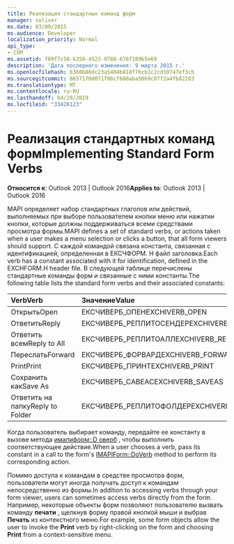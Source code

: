 ```yaml
---
title: Реализация стандартных команд форм
manager: soliver
ms.date: 03/09/2015
ms.audience: Developer
localization_priority: Normal
api_type:
- COM
ms.assetid: f89f7c58-6358-4523-9788-676f189b5e69
description: 'Дата последнего изменения: 9 марта 2015 г.'
ms.openlocfilehash: 6360b86dc23a5404b818f76cb1c2cd10747ef3cb
ms.sourcegitcommit: 8657170d071f9bcf680aba50b9c07f2a4fb82283
ms.translationtype: MT
ms.contentlocale: ru-RU
ms.lasthandoff: 04/28/2019
ms.locfileid: "33426123"
---
```

# <a name="implementing-standard-form-verbs"></a><span data-ttu-id="f9bed-103">Реализация стандартных команд форм</span><span class="sxs-lookup"><span data-stu-id="f9bed-103">Implementing Standard Form Verbs</span></span>

  
  
<span data-ttu-id="f9bed-104">**Относится к**: Outlook 2013 | Outlook 2016</span><span class="sxs-lookup"><span data-stu-id="f9bed-104">**Applies to**: Outlook 2013 | Outlook 2016</span></span> 
  
<span data-ttu-id="f9bed-105">MAPI определяет набор стандартных глаголов или действий, выполняемых при выборе пользователем кнопки меню или нажатии кнопки, которые должны поддерживаться всеми средствами просмотра формы.</span><span class="sxs-lookup"><span data-stu-id="f9bed-105">MAPI defines a set of standard verbs, or actions taken when a user makes a menu selection or clicks a button, that all form viewers should support.</span></span> <span data-ttu-id="f9bed-106">С каждой командой связана константа, связанная с идентификацией, определенная в ЕКСЧФОРМ. H файл заголовка.</span><span class="sxs-lookup"><span data-stu-id="f9bed-106">Each verb has a constant associated with it for identification, defined in the EXCHFORM.H header file.</span></span> <span data-ttu-id="f9bed-107">В следующей таблице перечислены стандартные команды форм и связанные с ними константы.</span><span class="sxs-lookup"><span data-stu-id="f9bed-107">The following table lists the standard form verbs and their associated constants:</span></span>
  
|<span data-ttu-id="f9bed-108">**Verb**</span><span class="sxs-lookup"><span data-stu-id="f9bed-108">**Verb**</span></span>|<span data-ttu-id="f9bed-109">**Значение**</span><span class="sxs-lookup"><span data-stu-id="f9bed-109">**Value**</span></span>|
|:-----|:-----|
|<span data-ttu-id="f9bed-110">Открыть</span><span class="sxs-lookup"><span data-stu-id="f9bed-110">Open</span></span>  <br/> |<span data-ttu-id="f9bed-111">ЕКСЧИВЕРБ_ОПЕН</span><span class="sxs-lookup"><span data-stu-id="f9bed-111">EXCHIVERB_OPEN</span></span>  <br/> |
|<span data-ttu-id="f9bed-112">Ответить</span><span class="sxs-lookup"><span data-stu-id="f9bed-112">Reply</span></span>  <br/> |<span data-ttu-id="f9bed-113">ЕКСЧИВЕРБ_РЕПЛИТОСЕНДЕР</span><span class="sxs-lookup"><span data-stu-id="f9bed-113">EXCHIVERB_REPLYTOSENDER</span></span>  <br/> |
|<span data-ttu-id="f9bed-114">Ответить всем</span><span class="sxs-lookup"><span data-stu-id="f9bed-114">Reply to All</span></span>  <br/> |<span data-ttu-id="f9bed-115">ЕКСЧИВЕРБ_РЕПЛИТОАЛЛ</span><span class="sxs-lookup"><span data-stu-id="f9bed-115">EXCHIVERB_REPLYTOALL</span></span>  <br/> |
|<span data-ttu-id="f9bed-116">Переслать</span><span class="sxs-lookup"><span data-stu-id="f9bed-116">Forward</span></span>  <br/> |<span data-ttu-id="f9bed-117">ЕКСЧИВЕРБ_ФОРВАРД</span><span class="sxs-lookup"><span data-stu-id="f9bed-117">EXCHIVERB_FORWARD</span></span>  <br/> |
|<span data-ttu-id="f9bed-118">Print</span><span class="sxs-lookup"><span data-stu-id="f9bed-118">Print</span></span>  <br/> |<span data-ttu-id="f9bed-119">ЕКСЧИВЕРБ_ПРИНТ</span><span class="sxs-lookup"><span data-stu-id="f9bed-119">EXCHIVERB_PRINT</span></span>  <br/> |
|<span data-ttu-id="f9bed-120">Сохранить как</span><span class="sxs-lookup"><span data-stu-id="f9bed-120">Save As</span></span>  <br/> |<span data-ttu-id="f9bed-121">ЕКСЧИВЕРБ_САВЕАС</span><span class="sxs-lookup"><span data-stu-id="f9bed-121">EXCHIVERB_SAVEAS</span></span>  <br/> |
|<span data-ttu-id="f9bed-122">Ответить на папку</span><span class="sxs-lookup"><span data-stu-id="f9bed-122">Reply to Folder</span></span>  <br/> |<span data-ttu-id="f9bed-123">ЕКСЧИВЕРБ_РЕПЛИТОФОЛДЕР</span><span class="sxs-lookup"><span data-stu-id="f9bed-123">EXCHIVERB_REPLYTOFOLDER</span></span>  <br/> |
   
<span data-ttu-id="f9bed-124">Когда пользователь выбирает команду, передайте ее константу в вызове метода [имапиформ::D оверб](imapiform-doverb.md) , чтобы выполнить соответствующее действие.</span><span class="sxs-lookup"><span data-stu-id="f9bed-124">When a user chooses a verb, pass its constant in a call to the form's [IMAPIForm::DoVerb](imapiform-doverb.md) method to perform its corresponding action.</span></span> 
  
<span data-ttu-id="f9bed-125">Помимо доступа к командам в средстве просмотра форм, пользователи могут иногда получать доступ к командам непосредственно из формы.</span><span class="sxs-lookup"><span data-stu-id="f9bed-125">In addition to accessing verbs through your form viewer, users can sometimes access verbs directly from the form.</span></span> <span data-ttu-id="f9bed-126">Например, некоторые объекты форм позволяют пользователю вызвать команду **печати** , щелкнув форму правой кнопкой мыши и выбрав **Печать** из контекстного меню.</span><span class="sxs-lookup"><span data-stu-id="f9bed-126">For example, some form objects allow the user to invoke the **Print** verb by right-clicking on the form and choosing **Print** from a context-sensitive menu.</span></span> 
  

